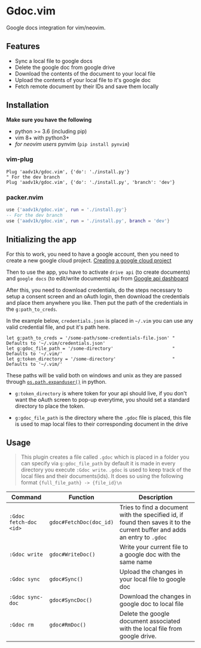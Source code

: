 # Gdoc.vim

Google docs integration for vim/neovim.

## Features

- Sync a local file to google docs
- Delete the google doc from google drive
- Download the contents of the document to your local file
- Upload the contents of your local file to it's google doc
- Fetch remote document by their IDs and save them locally

## Installation

**Make sure you have the following**

- python >= 3.6 (including pip)
- vim 8+ with python3+
- _for neovim users_ pynvim (`pip install pynvim`)

### vim-plug

```vim
Plug 'aadv1k/gdoc.vim', {'do': './install.py'}
" For the dev branch
Plug 'aadv1k/gdoc.vim', {'do': './install.py', 'branch': 'dev'}
```

### packer.nvim

```lua
use {'aadv1k/gdoc.vim', run = './install.py'}
-- For the dev branch
use {'aadv1k/gdoc.vim', run = './install.py', branch = 'dev'}
```

## Initializing the app

For this to work, you need to have a google account, then you need to create a new google cloud project.
[Creating a google cloud project](https://developers.google.com/workspace/guides/create-project)

Then to use the app, you have to activate `drive api` (to create documents) and `google docs` (to edit/write documents) api from
[Google api dashboard](https://console.cloud.google.com/apis/dashboard)

After this, you need to download credentials, do the steps necessary to setup a consent screen and an
oAuth login, then download the credentials and place them anywhere you like. Then put the path of
the credentials in the `g:path_to_creds`.

In the example below, `credentials.json` is placed in `~/.vim` you can use any valid credential file, and put it's path here.

```vim
let g:path_to_creds = '/some-path/some-credentials-file.json' " Defaults to '~/.vim/credentials.json'
let g:gdoc_file_path = '/some-directory'                      " Defaults to '~/.vim/'
let g:token_directory = '/some-directory'                     " Defaults to '~/.vim/'
```

These paths will be valid both on windows and unix as they are passed through [`os.path.expanduser()`](https://docs.python.org/3/library/os.path.html#os.path.expanduser) in python.

- `g:token_directory` is where token for your api should live, if you don't
  want the oAuth screen to pop-up everytime, you should set a standard directory
  to place the token.

- `g:gdoc_file_path` is the directory where the `.gdoc` file is placed, this file
  is used to map local files to their corresponding document in the drive

## Usage

> This plugin creates a file called `.gdoc` which is placed in a folder you can specify via `g:gdoc_file_path` by default it is made in every directory you execute `:Gdoc write`.
> `.gdoc` is used to keep track of the local files and their documents(ids). It does so using the following format `{full_file_path} -> {file_id}\n`

| Command          | Function          | Description                                                                  |
| ---------------- | ----------------- | ---------------------------------------------------------------------------- |
| `:Gdoc fetch-doc <id>`    | `gdoc#FetchDoc(doc_id)` | Tries to find a document with the specified id, if found then saves it to the current buffer and adds an entry to `.gdoc`                  |
| `:Gdoc write`    | `gdoc#WriteDoc()` | Write your current file to a google doc with the same name                   |
| `:Gdoc sync`     | `gdoc#Sync()`     | Upload the changes in your local file to google doc                          |
| `:Gdoc sync-doc` | `gdoc#SyncDoc()`  | Download the changes in google doc to local file                             |
| `:Gdoc rm`       | `gdoc#RmDoc()`    | Delete the google document associated with the local file from google drive. |
